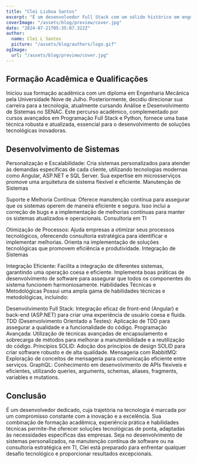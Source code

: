 ```yaml
---
title: "Clei Lisboa Santos"
excerpt: "É um desenvolvedor Full Stack com um sólido histórico em engenharia mecânica e uma paixão crescente pela tecnologia. Sua trajetória reflete um compromisso inabalável com a inovação, a eficiência e a excelência em soluções tecnológicas. Com uma formação diversificada e uma experiência prática significativa, está bem posicionado para oferecer uma gama completa de serviços tecnológicos que atendem às necessidades modernas das empresas."
coverImage: "/assets/blog/preview/cover.jpg"
date: "2024-07-21T05:35:07.322Z"
author:
  name: Clei L Santos
  picture: "/assets/blog/authors/logo.gif"
ogImage:
  url: "/assets/blog/preview/cover.jpg"
---
```


## Formação Acadêmica e Qualificações
Iniciou sua formação acadêmica com um diploma em Engenharia Mecânica pela Universidade Nove de Julho. Posteriormente, decidiu direcionar sua carreira para a tecnologia, atualmente cursando Análise e Desenvolvimento de Sistemas no SENAC. Este percurso acadêmico, complementado por cursos avançados em Programação Full Stack e Python, fornece uma base técnica robusta e atualizada, essencial para o desenvolvimento de soluções tecnológicas inovadoras.

## Desenvolvimento de Sistemas

Personalização e Escalabilidade: Cria sistemas personalizados para atender às demandas específicas de cada cliente, utilizando tecnologias modernas como Angular, ASP.NET e SQL Server. Sua expertise em microsserviços promove uma arquitetura de sistema flexível e eficiente.
Manutenção de Sistemas

Suporte e Melhoria Contínua: Oferece manutenção contínua para assegurar que os sistemas operem de maneira eficiente e segura. Isso inclui a correção de bugs e a implementação de melhorias contínuas para manter os sistemas atualizados e operacionais.
Consultoria em TI

Otimização de Processos: Ajuda empresas a otimizar seus processos tecnológicos, oferecendo consultoria estratégica para identificar e implementar melhorias. Orienta na implementação de soluções tecnológicas que promovem eficiência e produtividade.
Integração de Sistemas

Integração Eficiente: Facilita a integração de diferentes sistemas, garantindo uma operação coesa e eficiente. Implementa boas práticas de desenvolvimento de software para assegurar que todos os componentes do sistema funcionem harmoniosamente.
Habilidades Técnicas e Metodológicas
Possui uma ampla gama de habilidades técnicas e metodológicas, incluindo:

Desenvolvimento Full Stack: Integração eficaz de front-end (Angular) e back-end (ASP.NET) para criar uma experiência de usuário coesa e fluida.
TDD (Desenvolvimento Orientado a Testes): Aplicação de TDD para assegurar a qualidade e a funcionalidade do código.
Programação Avançada: Utilização de técnicas avançadas de encapsulamento e sobrecarga de métodos para melhorar a manutenibilidade e a reutilização do código.
Princípios SOLID: Adoção dos princípios de design SOLID para criar software robusto e de alta qualidade.
Mensageria com RabbitMQ: Exploração de conceitos de mensageria para comunicação eficiente entre serviços.
GraphQL: Conhecimento em desenvolvimento de APIs flexíveis e eficientes, utilizando queries, arguments, schemas, aliases, fragments, variables e mutations.

## Conclusão
É um desenvolvedor dedicado, cuja trajetória na tecnologia é marcada por um compromisso constante com a inovação e a excelência. Sua combinação de formação acadêmica, experiência prática e habilidades técnicas permite-lhe oferecer soluções tecnológicas de ponta, adaptadas às necessidades específicas das empresas. Seja no desenvolvimento de sistemas personalizados, na manutenção contínua de software ou na consultoria estratégica em TI, Clei está preparado para enfrentar qualquer desafio tecnológico e proporcionar resultados excepcionais.